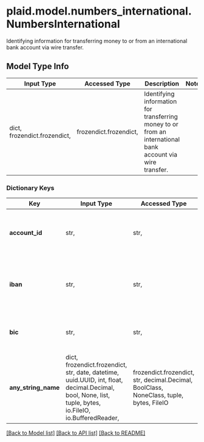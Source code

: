 # plaid.model.numbers_international.NumbersInternational

Identifying information for transferring money to or from an international bank account via wire transfer.

## Model Type Info
Input Type | Accessed Type | Description | Notes
------------ | ------------- | ------------- | -------------
dict, frozendict.frozendict,  | frozendict.frozendict,  | Identifying information for transferring money to or from an international bank account via wire transfer. | 

### Dictionary Keys
Key | Input Type | Accessed Type | Description | Notes
------------ | ------------- | ------------- | ------------- | -------------
**account_id** | str,  | str,  | The Plaid account ID associated with the account numbers | 
**iban** | str,  | str,  | The International Bank Account Number (IBAN) for the account | 
**bic** | str,  | str,  | The Bank Identifier Code (BIC) for the account | 
**any_string_name** | dict, frozendict.frozendict, str, date, datetime, uuid.UUID, int, float, decimal.Decimal, bool, None, list, tuple, bytes, io.FileIO, io.BufferedReader,  | frozendict.frozendict, str, decimal.Decimal, BoolClass, NoneClass, tuple, bytes, FileIO | any string name can be used but the value must be the correct type | [optional]

[[Back to Model list]](../../README.md#documentation-for-models) [[Back to API list]](../../README.md#documentation-for-api-endpoints) [[Back to README]](../../README.md)

